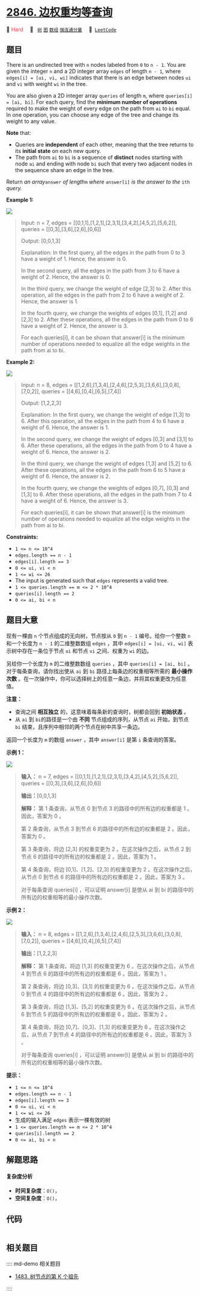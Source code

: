 # [2846. 边权重均等查询](https://leetcode.com/problems/minimum-edge-weight-equilibrium-queries-in-a-tree)

🔴 <font color=#ff334b>Hard</font>&emsp; 🔖&ensp; [`树`](/leetcode/outline/tag/tree.md) [`图`](/leetcode/outline/tag/graph.md) [`数组`](/leetcode/outline/tag/array.md) [`强连通分量`](/leetcode/outline/tag/strongly-connected-component.md)&emsp; 🔗&ensp;[`LeetCode`](https://leetcode.com/problems/minimum-edge-weight-equilibrium-queries-in-a-tree)


## 题目

There is an undirected tree with `n` nodes labeled from `0` to `n - 1`. You
are given the integer `n` and a 2D integer array `edges` of length `n - 1`,
where `edges[i] = [ui, vi, wi]` indicates that there is an edge between nodes
`ui` and `vi` with weight `wi` in the tree.

You are also given a 2D integer array `queries` of length `m`, where
`queries[i] = [ai, bi]`. For each query, find the **minimum number of
operations** required to make the weight of every edge on the path from `ai`
to `bi` equal. In one operation, you can choose any edge of the tree and
change its weight to any value.

**Note** that:

  * Queries are **independent** of each other, meaning that the tree returns to its **initial state** on each new query.
  * The path from `ai` to `bi` is a sequence of **distinct** nodes starting with node `ai` and ending with node `bi` such that every two adjacent nodes in the sequence share an edge in the tree.

Return _an array_`answer` _of length_`m` _where_ `answer[i]` _is the answer to
the_ `ith` _query._



**Example 1:**

![](https://assets.leetcode.com/uploads/2023/08/11/graph-6-1.png)

> Input: n = 7, edges = [[0,1,1],[1,2,1],[2,3,1],[3,4,2],[4,5,2],[5,6,2]], queries = [[0,3],[3,6],[2,6],[0,6]]
> 
> Output: [0,0,1,3]
> 
> Explanation: In the first query, all the edges in the path from 0 to 3 have a weight of 1. Hence, the answer is 0.
> 
> In the second query, all the edges in the path from 3 to 6 have a weight of 2. Hence, the answer is 0.
> 
> In the third query, we change the weight of edge [2,3] to 2. After this operation, all the edges in the path from 2 to 6 have a weight of 2. Hence, the answer is 1.
> 
> In the fourth query, we change the weights of edges [0,1], [1,2] and [2,3] to 2. After these operations, all the edges in the path from 0 to 6 have a weight of 2. Hence, the answer is 3.
> 
> For each queries[i], it can be shown that answer[i] is the minimum number of operations needed to equalize all the edge weights in the path from ai to bi.

**Example 2:**

![](https://assets.leetcode.com/uploads/2023/08/11/graph-9-1.png)

> Input: n = 8, edges = [[1,2,6],[1,3,4],[2,4,6],[2,5,3],[3,6,6],[3,0,8],[7,0,2]], queries = [[4,6],[0,4],[6,5],[7,4]]
> 
> Output: [1,2,2,3]
> 
> Explanation: In the first query, we change the weight of edge [1,3] to 6. After this operation, all the edges in the path from 4 to 6 have a weight of 6. Hence, the answer is 1.
> 
> In the second query, we change the weight of edges [0,3] and [3,1] to 6. After these operations, all the edges in the path from 0 to 4 have a weight of 6. Hence, the answer is 2.
> 
> In the third query, we change the weight of edges [1,3] and [5,2] to 6. After these operations, all the edges in the path from 6 to 5 have a weight of 6. Hence, the answer is 2.
> 
> In the fourth query, we change the weights of edges [0,7], [0,3] and [1,3] to 6. After these operations, all the edges in the path from 7 to 4 have a weight of 6. Hence, the answer is 3.
> 
> For each queries[i], it can be shown that answer[i] is the minimum number of operations needed to equalize all the edge weights in the path from ai to bi.

**Constraints:**

  * `1 <= n <= 10^4`
  * `edges.length == n - 1`
  * `edges[i].length == 3`
  * `0 <= ui, vi < n`
  * `1 <= wi <= 26`
  * The input is generated such that `edges` represents a valid tree.
  * `1 <= queries.length == m <= 2 * 10^4`
  * `queries[i].length == 2`
  * `0 <= ai, bi < n`


## 题目大意

现有一棵由 `n` 个节点组成的无向树，节点按从 `0` 到 `n - 1` 编号。给你一个整数 `n` 和一个长度为 `n - 1` 的二维整数数组
`edges` ，其中 `edges[i] = [ui, vi, wi]` 表示树中存在一条位于节点 `ui` 和节点 `vi` 之间、权重为 `wi`
的边。

另给你一个长度为 `m` 的二维整数数组 `queries` ，其中 `queries[i] = [ai, bi]` 。对于每条查询，请你找出使从 `ai`
到 `bi` 路径上每条边的权重相等所需的 **最小操作次数** 。在一次操作中，你可以选择树上的任意一条边，并将其权重更改为任意值。

**注意：**

  * 查询之间 **相互独立** 的，这意味着每条新的查询时，树都会回到 **初始状态** 。
  * 从 `ai` 到 `bi`的路径是一个由 **不同** 节点组成的序列，从节点 `ai` 开始，到节点 `bi` 结束，且序列中相邻的两个节点在树中共享一条边。

返回一个长度为 `m` 的数组 `answer` ，其中 `answer[i]` 是第 `i` 条查询的答案。



**示例 1：**

![](https://assets.leetcode.com/uploads/2023/08/11/graph-6-1.png)

> 
> 
> 
> 
> 
> **输入：** n = 7, edges = [[0,1,1],[1,2,1],[2,3,1],[3,4,2],[4,5,2],[5,6,2]], queries = [[0,3],[3,6],[2,6],[0,6]]
> 
> **输出：**[0,0,1,3]
> 
> **解释：** 第 1 条查询，从节点 0 到节点 3 的路径中的所有边的权重都是 1 。因此，答案为 0 。
> 
> 第 2 条查询，从节点 3 到节点 6 的路径中的所有边的权重都是 2 。因此，答案为 0 。
> 
> 第 3 条查询，将边 [2,3] 的权重变更为 2 。在这次操作之后，从节点 2 到节点 6 的路径中的所有边的权重都是 2 。因此，答案为 1 。
> 
> 第 4 条查询，将边 [0,1]、[1,2]、[2,3] 的权重变更为 2 。在这次操作之后，从节点 0 到节点 6 的路径中的所有边的权重都是 2 。因此，答案为 3 。
> 
> 对于每条查询 queries[i] ，可以证明 answer[i] 是使从 ai 到 bi 的路径中的所有边的权重相等的最小操作次数。
> 
> 

**示例 2：**

![](https://assets.leetcode.com/uploads/2023/08/11/graph-9-1.png)

> 
> 
> 
> 
> 
> **输入：** n = 8, edges = [[1,2,6],[1,3,4],[2,4,6],[2,5,3],[3,6,6],[3,0,8],[7,0,2]], queries = [[4,6],[0,4],[6,5],[7,4]]
> 
> **输出：**[1,2,2,3]
> 
> **解释：** 第 1 条查询，将边 [1,3] 的权重变更为 6 。在这次操作之后，从节点 4 到节点 6 的路径中的所有边的权重都是 6 。因此，答案为 1 。
> 
> 第 2 条查询，将边 [0,3]、[3,1] 的权重变更为 6 。在这次操作之后，从节点 0 到节点 4 的路径中的所有边的权重都是 6 。因此，答案为 2 。
> 
> 第 3 条查询，将边 [1,3]、[5,2] 的权重变更为 6 。在这次操作之后，从节点 6 到节点 5 的路径中的所有边的权重都是 6 。因此，答案为 2 。
> 
> 第 4 条查询，将边 [0,7]、[0,3]、[1,3] 的权重变更为 6 。在这次操作之后，从节点 7 到节点 4 的路径中的所有边的权重都是 6 。因此，答案为 3 。
> 
> 对于每条查询 queries[i] ，可以证明 answer[i] 是使从 ai 到 bi 的路径中的所有边的权重相等的最小操作次数。 
> 
> 



**提示：**

  * `1 <= n <= 10^4`
  * `edges.length == n - 1`
  * `edges[i].length == 3`
  * `0 <= ui, vi < n`
  * `1 <= wi <= 26`
  * 生成的输入满足 `edges` 表示一棵有效的树
  * `1 <= queries.length == m <= 2 * 10^4`
  * `queries[i].length == 2`
  * `0 <= ai, bi < n`


## 解题思路

#### 复杂度分析

- **时间复杂度**：`O()`，
- **空间复杂度**：`O()`，

## 代码

```javascript

```

## 相关题目

:::: md-demo 相关题目
- [1483. 树节点的第 K 个祖先](https://leetcode.com/problems/kth-ancestor-of-a-tree-node)

::::
